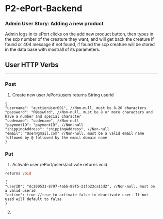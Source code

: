 # P2-ePort-Backend

### Admin User Story: Adding a new product
Admin logs in to ePort clicks on the add new product button, then types in the scp number of the creature they want, and will get back the creature if found or 404 message if not found, if found the scp creature will be stored in the data base with most/all of its parameters.

## User HTTP Verbs
---
### Post
1. Create new user /ePort/users returns String userid
```jsonc
{
"username": "auctionUser001", //Non-null, must be 8-20 characters
"password": "P@ssw0rd", //Non-null, must be 8 or more characters and have a number and special character
"codename": "codename", //Non-null
"paymentID": "paymentID", //Non-null
"shippingAddress": "shippingAddress", //Non-null
"email": "User@gmail.com" //Non-null, must be a valid email name followed by @ followed by the email domain name
}
```
### Put
1. Activate user /ePort/users/activate returns void
```java
returns void
```
```jsonc
{
"userID": "dc200531-8797-4abb-88f5-21fb23ca15d2", //Non-null, must be a valid userid
"active": true //true to activate false to deactivate user. If not used will default to false
}
```
2.

